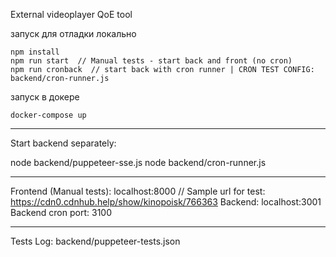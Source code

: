 External videoplayer QoE tool

запуск для отладки локально
```
npm install 
npm run start  // Manual tests - start back and front (no cron) 
npm run cronback  // start back with cron runner | CRON TEST CONFIG: backend/cron-runner.js
```

запуск в докере
```
docker-compose up
```

--------------------------
Start backend separately:

node backend/puppeteer-sse.js
node backend/cron-runner.js

--------------------------

Frontend (Manual tests): localhost:8000  // Sample url for test: https://cdn0.cdnhub.help/show/kinopoisk/766363 
Backend: localhost:3001
Backend cron port: 3100

--------------------------
Tests Log:
backend/puppeteer-tests.json


